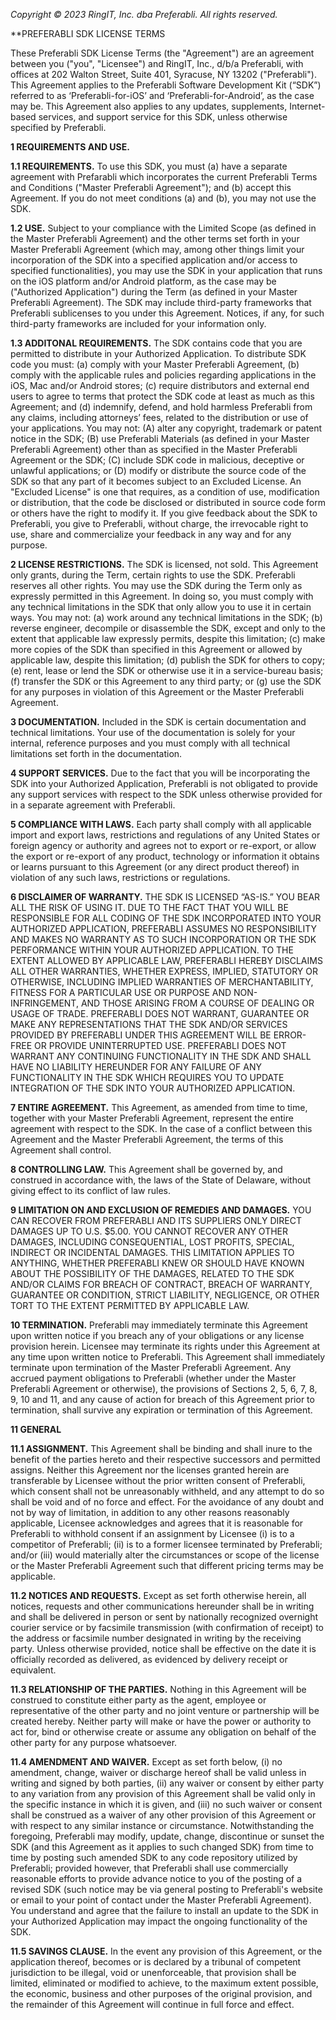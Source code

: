 *Copyright © 2023 RingIT, Inc. dba Preferabli.  All rights reserved.*

**PREFERABLI SDK LICENSE TERMS

These Preferabli SDK License Terms (the "Agreement") are an agreement between you ("you", "Licensee") and RingIT, Inc., d/b/a Preferabli, with offices at 202 Walton Street, Suite 401, Syracuse, NY 13202 ("Preferabli"). This Agreement applies to the Preferabli Software Development Kit (“SDK”) referred to as ‘Preferabli-for-iOS’ and ‘Preferabli-for-Android’, as the case may be. This Agreement also applies to any updates, supplements, Internet-based services, and support service for this SDK, unless otherwise specified by Preferabli.

**1	REQUIREMENTS AND USE.**

**1.1	REQUIREMENTS.**   To use this SDK, you must (a) have a separate agreement with Prefarabli which incorporates the current Preferabli Terms and Conditions ("Master Preferabli Agreement"); and (b) accept this Agreement. If you do not meet conditions (a) and (b), you may not use the SDK.   

**1.2	USE.** Subject to your compliance with the Limited Scope (as defined in the Master Preferabli Agreement) and the other terms set forth in your Master Preferabli Agreement (which may, among other things limit your incorporation of the SDK into a specified application and/or access to specified functionalities), you may use the SDK in your application that runs on the iOS platform and/or Android platform, as the case may be ("Authorized Application") during the Term (as defined in your Master Preferabli Agreement).  The SDK may include third-party frameworks that Preferabli sublicenses to you under this Agreement. Notices, if any, for such third-party frameworks are included for your information only.  

**1.3	ADDITONAL REQUIREMENTS.**  The SDK contains code that you are permitted to distribute in your Authorized Application.  To distribute SDK code you must: (a) comply with your Master Preferabli Agreement, (b) comply with the applicable rules and policies regarding applications in the iOS, Mac and/or Android stores; (c) require distributors and external end users to agree to terms that protect the SDK code at least as much as this Agreement; and (d) indemnify, defend, and hold harmless Preferabli from any claims, including attorneys’ fees, related to the distribution or use of your applications.  You may not: (A) alter any copyright, trademark or patent notice in the SDK; (B) use Preferabli Materials (as defined in your Master Preferabli Agreement) other than as specified in the Master Preferabli Agreement or the SDK; (C) include SDK code in malicious, deceptive or unlawful applications; or (D) modify or distribute the source code of the SDK so that any part of it becomes subject to an Excluded License. An "Excluded License" is one that requires, as a condition of use, modification or distribution, that the code be disclosed or distributed in source code form or others have the right to modify it.  If you give feedback about the SDK to Preferabli, you give to Preferabli, without charge, the irrevocable right to use, share and commercialize your feedback in any way and for any purpose.

**2	LICENSE RESTRICTIONS.** The SDK is licensed, not sold. This Agreement only grants, during the Term, certain rights to use the SDK. Preferabli reserves all other rights. You may use the SDK during the Term only as expressly permitted in this Agreement. In doing so, you must comply with any technical limitations in the SDK that only allow you to use it in certain ways. You may not: (a) work around any technical limitations in the SDK; (b) reverse engineer, decompile or disassemble the SDK, except and only to the extent that applicable law expressly permits, despite this limitation; (c) make more copies of the SDK than specified in this Agreement or allowed by applicable law, despite this limitation; (d) publish the SDK for others to copy;  (e) rent, lease or lend the SDK or otherwise use it in a service-bureau basis; (f) transfer the SDK or this Agreement to any third party; or (g) use the SDK for any purposes in violation of this Agreement or the Master Preferabli Agreement.

**3	DOCUMENTATION.** Included in the SDK is certain documentation and technical limitations.  Your use of the documentation is solely for your internal, reference purposes and you must comply with all technical limitations set forth in the documentation.

**4	SUPPORT SERVICES.**  Due to the fact that you will be incorporating the SDK into your Authorized Application, Preferabli is not obligated to provide any support services with respect to the SDK unless otherwise provided for in a separate agreement with Preferabli.

**5	COMPLIANCE WITH LAWS.** Each party shall comply with all applicable import and export laws, restrictions and regulations of any United States or foreign agency or authority and agrees not to export or re-export, or allow the export or re-export of any product, technology or information it obtains or learns pursuant to this Agreement (or any direct product thereof) in violation of any such laws, restrictions or regulations.

**6	DISCLAIMER OF WARRANTY.** THE SDK IS LICENSED “AS-IS.” YOU BEAR ALL THE RISK OF USING IT. DUE TO THE FACT THAT YOU WILL BE RESPONSIBLE FOR ALL CODING OF THE SDK INCORPORATED INTO YOUR AUTHORIZED APPLICATION, PREFERABLI ASSUMES NO RESPONSIBILITY AND MAKES NO WARRANTY AS TO SUCH INCORPORATION OR THE SDK PERFORMANCE WITHIN YOUR AUTHORIZED APPLICATION.  TO THE EXTENT ALLOWED BY APPLICABLE LAW, PREFERABLI HEREBY DISCLAIMS ALL OTHER WARRANTIES, WHETHER EXPRESS, IMPLIED, STATUTORY OR OTHERWISE, INCLUDING IMPLIED WARRANTIES OF MERCHANTABILITY, FITNESS FOR A PARTICULAR USE OR PURPOSE AND NON-INFRINGEMENT, AND THOSE ARISING FROM A COURSE OF DEALING OR USAGE OF TRADE. PREFERABLI DOES NOT WARRANT, GUARANTEE OR MAKE ANY REPRESENTATIONS THAT THE SDK AND/OR SERVICES PROVIDED BY PREFERABLI UNDER THIS AGREEMENT WILL BE ERROR-FREE OR PROVIDE UNINTERRUPTED USE.  PREFERABLI DOES NOT WARRANT ANY CONTINUING FUNCTIONALITY IN THE SDK AND SHALL HAVE NO LIABILITY HEREUNDER FOR ANY FAILURE OF ANY FUNCTIONALITY IN THE SDK WHICH REQUIRES YOU TO UPDATE INTEGRATION OF THE SDK INTO YOUR AUTHORIZED APPLICATION. 

**7	ENTIRE AGREEMENT.** This Agreement, as amended from time to time, together with your Master Preferabli Agreement, represent the entire agreement with respect to the SDK. In the case of a conflict between this Agreement and the Master Preferabli Agreement, the terms of this Agreement shall control.  

**8	CONTROLLING LAW.** This Agreement shall be governed by, and construed in accordance with, the laws of the State of Delaware, without giving effect to its conflict of law rules.

**9	LIMITATION ON AND EXCLUSION OF REMEDIES AND DAMAGES.** YOU CAN RECOVER FROM PREFERABLI AND ITS SUPPLIERS ONLY DIRECT DAMAGES UP TO U.S. $5.00. YOU CANNOT RECOVER ANY OTHER DAMAGES, INCLUDING CONSEQUENTIAL, LOST PROFITS, SPECIAL, INDIRECT OR INCIDENTAL DAMAGES. THIS LIMITATION APPLIES TO ANYTHING, WHETHER PREFERABLI KNEW OR SHOULD HAVE KNOWN ABOUT THE POSSIBILITY OF THE DAMAGES, RELATED TO THE SDK AND/OR CLAIMS FOR BREACH OF CONTRACT, BREACH OF WARRANTY, GUARANTEE OR CONDITION, STRICT LIABILITY, NEGLIGENCE, OR OTHER TORT TO THE EXTENT PERMITTED BY APPLICABLE LAW. 

**10	TERMINATION.** Preferabli may immediately terminate this Agreement upon written notice if you breach any of your obligations or any license provision herein.  Licensee may terminate its rights under this Agreement at any time upon written notice to Preferabli. This Agreement shall immediately terminate upon termination of the Master Preferabli Agreement.  Any accrued payment obligations to Preferabli (whether under the Master Preferabli Agreement or otherwise), the provisions of Sections 2, 5, 6, 7, 8, 9, 10 and 11, and any cause of action for breach of this Agreement prior to termination, shall survive any expiration or termination of this Agreement.

**11	GENERAL**

**11.1	ASSIGNMENT.** This Agreement shall be binding and shall inure to the benefit of the parties hereto and their respective successors and permitted assigns. Neither this Agreement nor the licenses granted herein are transferable by Licensee without the prior written consent of Preferabli, which consent shall not be unreasonably withheld, and any attempt to do so shall be void and of no force and effect.  For the avoidance of any doubt and not by way of limitation, in addition to any other reasons reasonably applicable, Licensee acknowledges and agrees that it is reasonable for Preferabli to withhold consent if an assignment by Licensee (i) is to a competitor of Preferabli; (ii) is to a former licensee terminated by Preferabli; and/or (iii) would materially alter the circumstances or scope of the license or the Master Preferabli Agreement such that different pricing terms may be applicable.

**11.2	NOTICES AND REQUESTS.** Except as set forth otherwise herein, all notices, requests and other communications hereunder shall be in writing and shall be delivered in person or sent by nationally recognized overnight courier service or by facsimile transmission (with confirmation of receipt) to the address or facsimile number designated in writing by the receiving party. Unless otherwise provided, notice shall be effective on the date it is officially recorded as delivered, as evidenced by delivery receipt or equivalent.

**11.3	RELATIONSHIP OF THE PARTIES.** Nothing in this Agreement will be construed to constitute either party as the agent, employee or representative of the other party and no joint venture or partnership will be created hereby. Neither party will make or have the power or authority to act for, bind or otherwise create or assume any obligation on behalf of the other party for any purpose whatsoever.

**11.4	AMENDMENT AND WAIVER.**  Except as set forth below, (i) no amendment, change, waiver or discharge hereof shall be valid unless in writing and signed by both parties, (ii) any waiver or consent by either party to any variation from any provision of this Agreement shall be valid only in the specific instance in which it is given, and (iii) no such waiver or consent shall be construed as a waiver of any other provision of this Agreement or with respect to any similar instance or circumstance.  Notwithstanding the foregoing, Preferabli may modify, update, change, discontinue or sunset the SDK (and this Agreement as it applies to such changed SDK) from time to time by posting such amended SDK to any code repository utilized by Preferabli; provided however, that Preferabli shall use commercially reasonable efforts to provide advance notice to you of the posting of a revised SDK (such notice may be via general posting to Preferabli's website or email to your point of contact under the Master Preferabli Agreement).  You understand and agree that the failure to install an update to the SDK in your Authorized Application may impact the ongoing functionality of the SDK.      

**11.5	SAVINGS CLAUSE.** In the event any provision of this Agreement, or the application thereof, becomes or is declared by a tribunal of competent jurisdiction to be illegal, void or unenforceable, that provision shall be limited, eliminated or modified to achieve, to the maximum extent possible, the economic, business and other purposes of the original provision, and the remainder of this Agreement will continue in full force and effect.
